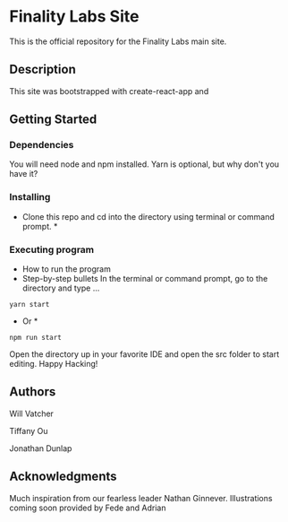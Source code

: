 # Finality Labs Site

This is the official repository for the Finality Labs main site.

## Description

This site was bootstrapped with create-react-app and 

## Getting Started

### Dependencies

You will need node and npm installed. Yarn is optional, but why don't you have it?

### Installing

* Clone this repo and cd into the directory using terminal or command prompt. *


### Executing program

* How to run the program
* Step-by-step bullets
In the terminal or command prompt, go to the directory and type ...
```
yarn start

```
* Or *
```
npm run start
```
Open the directory up in your favorite IDE and open the src folder to start editing. Happy Hacking!

## Authors

Will Vatcher

Tiffany Ou

Jonathan Dunlap

## Acknowledgments

Much inspiration from our fearless leader Nathan Ginnever.
Illustrations coming soon provided by Fede and Adrian